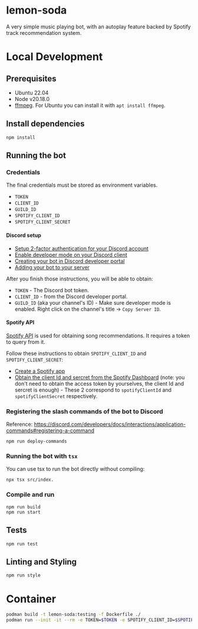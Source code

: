 # lemon-soda

A very simple music playing bot, with an autoplay feature backed by Spotify track recommendation system.

# Local Development

## Prerequisites

-   Ubuntu 22.04
-   Node v20.18.0
-   [ffmpeg](https://www.ffmpeg.org/download.html). For Ubuntu you can install it with `apt install ffmpeg`.

## Install dependencies

```
npm install
```

## Running the bot

### Credentials

The final credentials must be stored as environment variables.

- `TOKEN`
- `CLIENT_ID`
- `GUILD_ID`
- `SPOTIFY_CLIENT_ID`
- `SPOTIFY_CLIENT_SECRET`

#### Discord setup

-   [Setup 2-factor authentication for your Discord account](https://support.discord.com/hc/en-us/articles/219576828-Setting-up-Multi-Factor-Authentication)
-   [Enable developer mode on your Discord client](https://discord.com/developers/docs/activities/building-an-activity#step-0-enable-developer-mode)
-   [Creating your bot in Discord developer portal](https://discordjs.guide/preparations/setting-up-a-bot-application.html#creating-your-bot)
-   [Adding your bot to your server](https://discordjs.guide/preparations/adding-your-bot-to-servers)

After you finish those instructions, you will be able to obtain:

-   `TOKEN` - The Discord bot token.
-   `CLIENT_ID` - from the Discord developer portal.
-   `GUILD_ID` (aka your channel's ID) - Make sure developer mode is enabled. Right click on the channel's title -> `Copy Server ID`.

#### Spotify API

[Spotify API](https://developer.spotify.com/documentation/web-api) is used for obtaining song recommendations. It requires a token to query from it.

Follow these instructions to obtain `SPOTIFY_CLIENT_ID` and `SPOTIFY_CLIENT_SECRET`:

-   [Create a Spotify app](https://developer.spotify.com/documentation/web-api/tutorials/getting-started#create-an-app)
-   [Obtain the client Id and sercret from the Spotify Dashboard](https://developer.spotify.com/documentation/web-api/tutorials/getting-started#request-an-access-token) (note: you don't need to obtain the access token by yourselves, the client Id and sercret is enough) - These 2 correspond to `spotifyClientId` and `spotifyClientSecret` respectively.

### Registering the slash commands of the bot to Discord

Reference: https://discord.com/developers/docs/interactions/application-commands#registering-a-command

```
npm run deploy-commands
```

### Running the bot with `tsx`

You can use tsx to run the bot directly without compiling:

```
npx tsx src/index.
```

### Compile and run

```
npm run build
npm run start
```

## Tests

```
npm run test
```

## Linting and Styling

```
npm run style
```

# Container

```bash
podman build -t lemon-soda:testing -f Dockerfile ./
podman run --init -it --rm -e TOKEN=$TOKEN -e SPOTIFY_CLIENT_ID=$SPOTIFY_CLIENT_ID -e SPOTIFY_CLIENT_SECRET=$SPOTIFY_CLIENT_SECRET lemon-soda:testing
```
